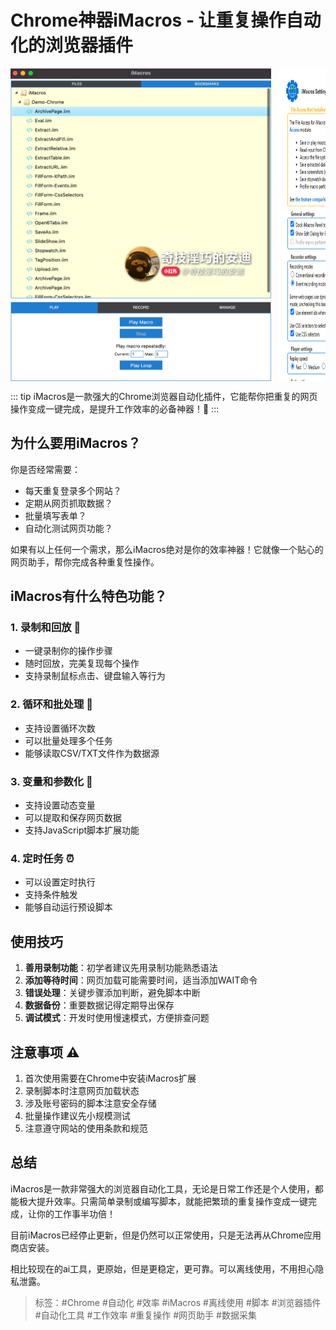 # Chrome神器iMacros - 让重复操作自动化的浏览器插件

<div style="width:100%;max-width:100%;height:500px;overflow-x:auto;overflow-y:hidden;white-space:nowrap;display:flex;align-items:center;">
    <img src="/tools/13-Chrome_iMacros/Screen-Shot-2021-06-20-at-6.24.58-PM-853x1024.png" alt="Image 1" style="height:100%;margin-right:10px;">
    <img src="/tools/13-Chrome_iMacros/20250706002504.png" alt="Image 1" style="height:100%;margin-right:10px;">
    <img src="/tools/13-Chrome_iMacros/255730.jpg" alt="Image 1" style="height:100%;margin-right:10px;">
    <img src="/tools/13-Chrome_iMacros/255731.jpg" alt="Image 1" style="height:100%;margin-right:10px;">
    <img src="/tools/13-Chrome_iMacros/255732.jpg" alt="Image 1" style="height:100%;margin-right:10px;">
</div>

::: tip
iMacros是一款强大的Chrome浏览器自动化插件，它能帮你把重复的网页操作变成一键完成，是提升工作效率的必备神器！🚀
:::

## 为什么要用iMacros？

你是否经常需要：
- 每天重复登录多个网站？
- 定期从网页抓取数据？
- 批量填写表单？
- 自动化测试网页功能？

如果有以上任何一个需求，那么iMacros绝对是你的效率神器！它就像一个贴心的网页助手，帮你完成各种重复性操作。

## iMacros有什么特色功能？

### 1. 录制和回放 🎥
- 一键录制你的操作步骤
- 随时回放，完美复现每个操作
- 支持录制鼠标点击、键盘输入等行为

### 2. 循环和批处理 🔄
- 支持设置循环次数
- 可以批量处理多个任务
- 能够读取CSV/TXT文件作为数据源

### 3. 变量和参数化 🎯
- 支持设置动态变量
- 可以提取和保存网页数据
- 支持JavaScript脚本扩展功能

### 4. 定时任务 ⏰
- 可以设置定时执行
- 支持条件触发
- 能够自动运行预设脚本


## 使用技巧

1. **善用录制功能**：初学者建议先用录制功能熟悉语法
2. **添加等待时间**：网页加载可能需要时间，适当添加WAIT命令
3. **错误处理**：关键步骤添加判断，避免脚本中断
4. **数据备份**：重要数据记得定期导出保存
5. **调试模式**：开发时使用慢速模式，方便排查问题

## 注意事项 ⚠️

1. 首次使用需要在Chrome中安装iMacros扩展
2. 录制脚本时注意网页加载状态
3. 涉及账号密码的脚本注意安全存储
4. 批量操作建议先小规模测试
5. 注意遵守网站的使用条款和规范

## 总结

iMacros是一款非常强大的浏览器自动化工具，无论是日常工作还是个人使用，都能极大提升效率。只需简单录制或编写脚本，就能把繁琐的重复操作变成一键完成，让你的工作事半功倍！

目前iMacros已经停止更新，但是仍然可以正常使用，只是无法再从Chrome应用商店安装。

相比较现在的ai工具，更原始，但是更稳定，更可靠。可以离线使用，不用担心隐私泄露。

>标签：#Chrome #自动化 #效率 #iMacros #离线使用 #脚本 #浏览器插件 #自动化工具 #工作效率 #重复操作 #网页助手 #数据采集 
